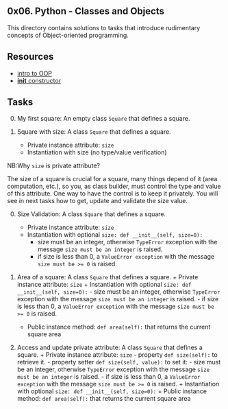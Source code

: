 ## 0x06. Python - Classes and Objects
This directory contains solutions to tasks that introduce rudimentary concepts of Object-oriented programming.

## Resources
+ [intro to OOP](https://www.youtube.com/watch?v=ark2VQUZvAA&list=PLdtZyZnKFtadHJ2C1_-rKsmNA1RR5HzQT&index=1&pp=iAQB)
+ [__init__ constructor](https://www.youtube.com/watch?v=9hgBZYjCp3M&list=PLdtZyZnKFtadHJ2C1_-rKsmNA1RR5HzQT&index=2)

## Tasks

0. My first square:
An empty class ```Square``` that defines a square.

0. Square with size:
A class ```Square``` that defines a square.
	+ Private instance attribute: ```size```
	+ Instantiation with size (no type/value verification)

NB:Why ```size``` is private attribute?

The size of a square is crucial for a square, many things depend of it (area computation, etc.), so you, as class builder, must control the type and value of this attribute. One way to have the control is to keep it privately. You will see in next tasks how to get, update and validate the size value.

0. Size Validation:
A class ```Square``` that defines a square.
	+ Private instance attribute: ```size```
	+ Instantiation with optional ```size: def __init__(self, size=0):```
		- size must be an integer, otherwise ```TypeError``` exception with the message ```size must be an integer``` is raised.
		- if size is less than 0, a ```ValueError exception``` with the message ```size must be >= 0``` is raised.

0. Area of a square:
A class ```Square``` that defines a square.
        + Private instance attribute: ```size```
        + Instantiation with optional ```size: def __init__(self, size=0):```
                - size must be an integer, otherwise ```TypeError``` exception with the message ```size must be an integer``` is raised.
                - if size is less than 0, a ```ValueError exception``` with the message ```size must be >= 0``` is raised.
	+ Public instance method: ```def area(self):``` that returns the current square area

0. Access and update private attribute:
A class ```Square``` that defines a square.
        + Private instance attribute: ```size```
		- property ```def size(self):``` to retrieve it.
		- property setter ```def size(self, value):``` to set it:
                	- size must be an integer, otherwise ```TypeError``` exception with the message ```size must be an integer``` is raised.
                	- if size is less than 0, a ```ValueError exception``` with the message ```size must be >= 0``` is raised.
        + Instantiation with optional ```size: def __init__(self, size=0):```
        + Public instance method: ```def area(self):``` that returns the current square area 
